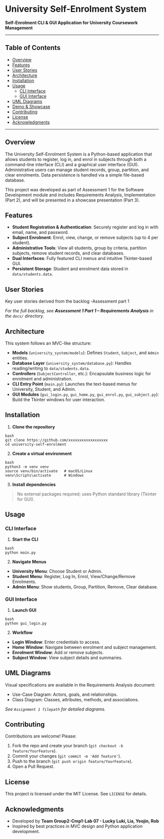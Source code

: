 
<!-- TODO: Check all filepaths -->
<!-- docs for previous assessment - save down and update the reference -->
<!-- License - We need to include a file for the MIT License - or any other if we want one -->
<!-- Need to add GIT repository URL -->
<!-- Do we want to add GUI screenshots -->
<!-- COntributing section - do we want this?? -->
<!-- Anything else I've missed -->

# University Self-Enrolment System

**Self-Enrolment CLI & GUI Application for University Coursework Management**

---

## Table of Contents
- [Overview](#overview)
- [Features](#features)
- [User Stories](#user-stories)
- [Architecture](#architecture)
- [Installation](#installation)
- [Usage](#usage)
  - [CLI Interface](#cli-interface)
  - [GUI Interface](#gui-interface)
- [UML Diagrams](#uml-diagrams)
- [Demo & Showcase](#demo--showcase)
- [Contributing](#contributing)
- [License](#license)
- [Acknowledgments](#acknowledgments)

---

## Overview

The University Self-Enrolment System is a Python-based application that allows students to register, log in, and enrol in subjects through both a command-line interface (CLI) and a graphical user interface (GUI). Administrative users can manage student records, group, partition, and clear enrolments. Data persistence is handled via a simple file-based database.

This project was developed as part of Assessment 1 for the Software Development module and includes Requirements Analysis, Implementation (Part 2), and will be presented in a showcase presentation (Part 3).

## Features

- **Student Registration & Authentication**: Securely register and log in with email, name, and password.
- **Subject Enrolment**: Enrol, view, change, or remove subjects (up to 4 per student).
- **Administrative Tools**: View all students, group by criteria, partition subjects, remove student records, and clear databases.
- **Dual Interfaces**: Fully featured CLI menus and intuitive Tkinter-based GUI.
- **Persistent Storage**: Student and enrolment data stored in `data/students.data`.

## User Stories

Key user stories derived from the backlog -Assessment part 1

_For the full backlog, see **Assessment 1 Part 1 – Requirements Analysis** in the `docs/` directory._

## Architecture

This system follows an MVC-like structure:

- **Models** (`university_system/models`): Defines `Student`, `Subject`, and `Admin` entities.
- **Database Layer** (`university_system/database.py`): Handles reading/writing to `data/students.data`.
- **Controllers** (`SubjectController`, etc.): Encapsulate business logic for enrolment and administration.
- **CLI Entry Point** (`main.py`): Launches the text-based menus for University, Student, and Admin.
- **GUI Modules** (`gui_login.py`, `gui_home.py`, `gui_enrol.py`, `gui_subject.py`): Build the Tkinter windows for user interaction.

## Installation

1. **Clone the repository**
```
bash
git clone https://github.com/xxxxxxxxxxxxxxxxxx
cd university-self-enrolment
```

2. **Create a virtual environment**
```
bash
python3 -m venv venv
source venv/bin/activate   # macOS/Linux
venv\Scripts\activate      # Windows
```

3. **Install dependencies**
> No external packages required; uses Python standard library (Tkinter for GUI).

## Usage

### CLI Interface

1. **Start the CLI**
```
bash
python main.py
```

2. **Navigate Menus**
- **University Menu**: Choose Student or Admin.
- **Student Menu**: Register, Log In, Enrol, View/Change/Remove Enrolments.
- **Admin Menu**: Show students, Group, Partition, Remove, Clear database.

### GUI Interface

1. **Launch GUI**
```
bash
python gui_login.py
```

2. **Workflow**
- **Login Window**: Enter credentials to access.
- **Home Window**: Navigate between enrolment and subject management.
- **Enrolment Window**: Add or remove subjects.
- **Subject Window**: View subject details and summaries.

## UML Diagrams

Visual specifications are available in the Requirements Analysis document:
- Use-Case Diagram: Actors, goals, and relationships.
- Class Diagram: Classes, attributes, methods, and associations.

_See `Assignment 1 filepath` for detailed diagrams._

## Contributing

Contributions are welcome! Please:
1. Fork the repo and create your branch (`git checkout -b feature/YourFeature`).
2. Commit your changes (`git commit -m 'Add feature'`).
3. Push to the branch (`git push origin feature/YourFeature`).
4. Open a Pull Request.

## License

This project is licensed under the MIT License. See `LICENSE` for details.

## Acknowledgments

- Developed by **Team Group2-Cmp1-Lab 07 - Lucky Luki, Lia, Yeojin, Rob**
- Inspired by best practices in MVC design and Python application development.

